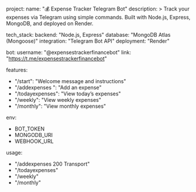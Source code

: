 project:
  name: "💰 Expense Tracker Telegram Bot"
  description: >
    Track your expenses via Telegram using simple commands.
    Built with Node.js, Express, MongoDB, and deployed on Render.

tech_stack:
  backend: "Node.js, Express"
  database: "MongoDB Atlas (Mongoose)"
  integration: "Telegram Bot API"
  deployment: "Render"

bot:
  username: "@expensestrackerfinancebot"
  link: "https://t.me/expensestrackerfinancebot"

features:
  - "/start": "Welcome message and instructions"
  - "/addexpenses <amount> <category>": "Add an expense"
  - "/todayexpenses": "View today’s expenses"
  - "/weekly": "View weekly expenses"
  - "/monthly": "View monthly expenses"

env:
  - BOT_TOKEN
  - MONGODB_URI
  - WEBHOOK_URL

usage:
  - "/addexpenses 200 Transport"
  - "/todayexpenses"
  - "/weekly"
  - "/monthly"


